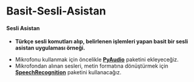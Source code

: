 # Basit-Sesli-Asistan
#### Sesli Asistan
 * **Türkçe sesli komutları alıp, belirlenen işlemleri yapan basit bir sesli asistan uygulaması örneği.** 

  - Mikrofonu kullanmak için öncelikle **[PyAudio]** paketini ekleyeceğiz.
  - Mikrofondan alınan sesleri, metin formatına dönüştürmek için **[SpeechRecognition]** paketini kullanacağız.
 
   [SpeechRecognition]: <https://pypi.org/project/SpeechRecognition/>
   [PyAudio]: <https://pypi.org/project/PyAudio/>
